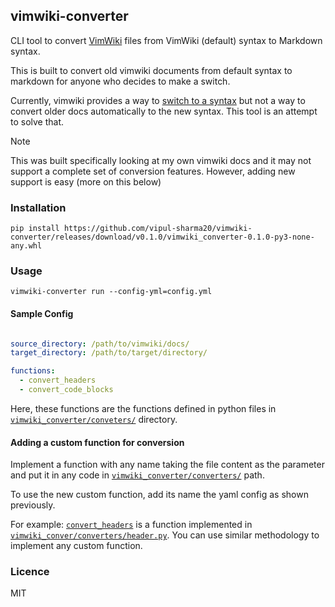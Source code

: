 ## vimwiki-converter

CLI tool to convert [VimWiki][vimwiki] files from VimWiki (default) syntax to Markdown syntax.

This is built to convert old vimwiki documents from default syntax to markdown
for anyone who decides to make a switch.

Currently, vimwiki provides a way to [switch to a syntax][switch] but not a way
to convert older docs automatically to the new syntax. This tool is an attempt
to solve that.

> [!NOTE]
> This was built specifically looking at my own vimwiki docs and it may
> not support a complete set of conversion features. However, adding new
> support is easy (more on this below)

### Installation

```
pip install https://github.com/vipul-sharma20/vimwiki-converter/releases/download/v0.1.0/vimwiki_converter-0.1.0-py3-none-any.whl
```

### Usage

```
vimwiki-converter run --config-yml=config.yml
```

#### Sample Config

```yaml

source_directory: /path/to/vimwiki/docs/
target_directory: /path/to/target/directory/

functions:
  - convert_headers
  - convert_code_blocks
```

Here, these functions are the functions defined in python files in
[`vimwiki_converter/conveters/`][converters] directory.

#### Adding a custom function for conversion

Implement a function with any name taking the file content as the parameter and
put it in any code in [`vimwiki_converter/converters/`][converters] path.

To use the new custom function, add its name the yaml config as shown
previously.

For example: [`convert_headers`][convert_headers] is a function implemented in
[`vimwiki_conver/converters/header.py`][header]. You can use similar methodology to
implement any custom function.

### Licence

MIT


[vimwiki]: https://github.com/vimwiki/vimwiki
[switch]: https://github.com/vimwiki/vimwiki?tab=readme-ov-file#changing-wiki-syntax
[converters]: ./vimwiki_converter/converters/
[convert_headers]: https://github.com/vipul-sharma20/vimwiki-converter/blob/main/vimwiki_converter/converters/header.py#L4
[header]: ./vimwiki_converter/converters/header.py
